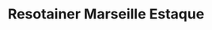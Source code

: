 ---
title: "Resotainer Marseille Estaque"
url: /marseille/resotainer-marseille-estaque/
shop: location de stockage
---